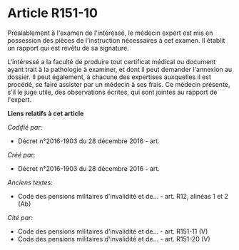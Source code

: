# Article R151-10

Préalablement à l'examen de l'intéressé, le médecin expert est mis en possession des pièces de l'instruction nécessaires à
cet examen. Il établit un rapport qui est revêtu de sa signature.

L'intéressé a la faculté de produire tout certificat médical ou document ayant trait à la pathologie à examiner, et dont il
peut demander l'annexion au dossier. Il peut également, à chacune des expertises auxquelles il est procédé, se faire assister
par un médecin à ses frais. Ce médecin présente, s'il le juge utile, des observations écrites, qui sont jointes au rapport de
l'expert.

**Liens relatifs à cet article**

_Codifié par_:

  - Décret n°2016-1903 du 28 décembre 2016 - art.

_Créé par_:

  - Décret n°2016-1903 du 28 décembre 2016 - art.

_Anciens textes_:

  - Code des pensions militaires d'invalidité et de... - art. R12, alinéas 1 et 2 (Ab)

_Cité par_:

  - Code des pensions militaires d'invalidité et de... - art. R151-11 (V)
  - Code des pensions militaires d'invalidité et de... - art. R151-20 (V)
